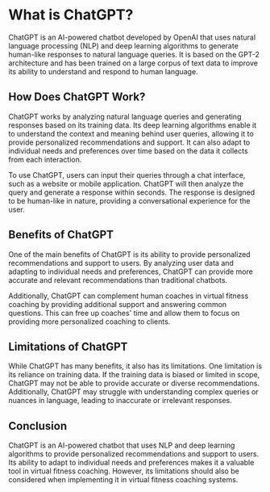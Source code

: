 What is ChatGPT?
====================================================

ChatGPT is an AI-powered chatbot developed by OpenAI that uses natural language processing (NLP) and deep learning algorithms to generate human-like responses to natural language queries. It is based on the GPT-2 architecture and has been trained on a large corpus of text data to improve its ability to understand and respond to human language.

How Does ChatGPT Work?
----------------------

ChatGPT works by analyzing natural language queries and generating responses based on its training data. Its deep learning algorithms enable it to understand the context and meaning behind user queries, allowing it to provide personalized recommendations and support. It can also adapt to individual needs and preferences over time based on the data it collects from each interaction.

To use ChatGPT, users can input their queries through a chat interface, such as a website or mobile application. ChatGPT will then analyze the query and generate a response within seconds. The response is designed to be human-like in nature, providing a conversational experience for the user.

Benefits of ChatGPT
-------------------

One of the main benefits of ChatGPT is its ability to provide personalized recommendations and support to users. By analyzing user data and adapting to individual needs and preferences, ChatGPT can provide more accurate and relevant recommendations than traditional chatbots.

Additionally, ChatGPT can complement human coaches in virtual fitness coaching by providing additional support and answering common questions. This can free up coaches' time and allow them to focus on providing more personalized coaching to clients.

Limitations of ChatGPT
----------------------

While ChatGPT has many benefits, it also has its limitations. One limitation is its reliance on training data. If the training data is biased or limited in scope, ChatGPT may not be able to provide accurate or diverse recommendations. Additionally, ChatGPT may struggle with understanding complex queries or nuances in language, leading to inaccurate or irrelevant responses.

Conclusion
----------

ChatGPT is an AI-powered chatbot that uses NLP and deep learning algorithms to provide personalized recommendations and support to users. Its ability to adapt to individual needs and preferences makes it a valuable tool in virtual fitness coaching. However, its limitations should also be considered when implementing it in virtual fitness coaching systems.


